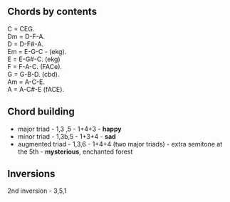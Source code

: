 
## Chords by contents
C = CEG.  
Dm = D-F-A.  
D = D-F#-A.    
Em = E-G-C -  (ekg).      
E = E-G#-C.   (ekg)         
F = F-A-C.    (FACe).    
G = G-B-D.    (cbd).   
Am = A-C-E.     
A = A-C#-E    (fACE).    
 

## Chord building ##

* major triad - 1,3 ,5  - 1+4+3 - **happy**
* minor triad - 1,3b,5 - 1+3+4  - **sad**
* augmented triad - 1,3,6 - 1+4+4 (two major triads) - extra semitone at the 5th - **mysterious**, enchanted forest


## Inversions ##

2nd inversion - 3,5,1
